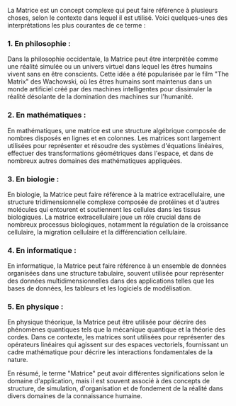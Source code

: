 La Matrice est un concept complexe qui peut faire référence à plusieurs choses, selon le contexte dans lequel il est utilisé. Voici quelques-unes des interprétations les plus courantes de ce terme :

### 1. **En philosophie :**
Dans la philosophie occidentale, la Matrice peut être interprétée comme une réalité simulée ou un univers virtuel dans lequel les êtres humains vivent sans en être conscients. Cette idée a été popularisée par le film "The Matrix" des Wachowski, où les êtres humains sont maintenus dans un monde artificiel créé par des machines intelligentes pour dissimuler la réalité désolante de la domination des machines sur l'humanité.

### 2. **En mathématiques :**
En mathématiques, une matrice est une structure algébrique composée de nombres disposés en lignes et en colonnes. Les matrices sont largement utilisées pour représenter et résoudre des systèmes d'équations linéaires, effectuer des transformations géométriques dans l'espace, et dans de nombreux autres domaines des mathématiques appliquées.

### 3. **En biologie :**
En biologie, la Matrice peut faire référence à la matrice extracellulaire, une structure tridimensionnelle complexe composée de protéines et d'autres molécules qui entourent et soutiennent les cellules dans les tissus biologiques. La matrice extracellulaire joue un rôle crucial dans de nombreux processus biologiques, notamment la régulation de la croissance cellulaire, la migration cellulaire et la différenciation cellulaire.

### 4. **En informatique :**
En informatique, la Matrice peut faire référence à un ensemble de données organisées dans une structure tabulaire, souvent utilisée pour représenter des données multidimensionnelles dans des applications telles que les bases de données, les tableurs et les logiciels de modélisation.

### 5. **En physique :**
En physique théorique, la Matrice peut être utilisée pour décrire des phénomènes quantiques tels que la mécanique quantique et la théorie des cordes. Dans ce contexte, les matrices sont utilisées pour représenter des opérateurs linéaires qui agissent sur des espaces vectoriels, fournissant un cadre mathématique pour décrire les interactions fondamentales de la nature.

En résumé, le terme "Matrice" peut avoir différentes significations selon le domaine d'application, mais il est souvent associé à des concepts de structure, de simulation, d'organisation et de fondement de la réalité dans divers domaines de la connaissance humaine.